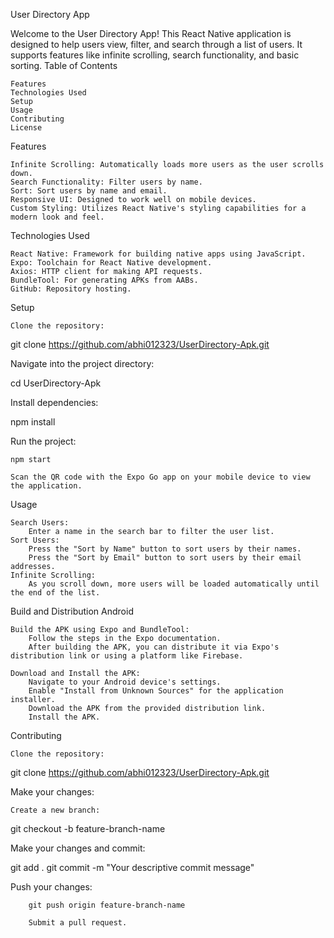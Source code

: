 User Directory App

Welcome to the User Directory App! This React Native application is designed to help users view, filter, and search through a list of users. It supports features like infinite scrolling, search functionality, and basic sorting.
Table of Contents

    Features
    Technologies Used
    Setup
    Usage
    Contributing
    License

Features

    Infinite Scrolling: Automatically loads more users as the user scrolls down.
    Search Functionality: Filter users by name.
    Sort: Sort users by name and email.
    Responsive UI: Designed to work well on mobile devices.
    Custom Styling: Utilizes React Native's styling capabilities for a modern look and feel.

Technologies Used

    React Native: Framework for building native apps using JavaScript.
    Expo: Toolchain for React Native development.
    Axios: HTTP client for making API requests.
    BundleTool: For generating APKs from AABs.
    GitHub: Repository hosting.

Setup

    Clone the repository:

git clone https://github.com/abhi012323/UserDirectory-Apk.git

Navigate into the project directory:

cd UserDirectory-Apk

Install dependencies:

npm install

Run the project:

    npm start

    Scan the QR code with the Expo Go app on your mobile device to view the application.

Usage

    Search Users:
        Enter a name in the search bar to filter the user list.
    Sort Users:
        Press the "Sort by Name" button to sort users by their names.
        Press the "Sort by Email" button to sort users by their email addresses.
    Infinite Scrolling:
        As you scroll down, more users will be loaded automatically until the end of the list.

Build and Distribution
Android

    Build the APK using Expo and BundleTool:
        Follow the steps in the Expo documentation.
        After building the APK, you can distribute it via Expo's distribution link or using a platform like Firebase.

    Download and Install the APK:
        Navigate to your Android device's settings.
        Enable "Install from Unknown Sources" for the application installer.
        Download the APK from the provided distribution link.
        Install the APK.

Contributing

    Clone the repository:

git clone https://github.com/abhi012323/UserDirectory-Apk.git

Make your changes:

    Create a new branch:

git checkout -b feature-branch-name

Make your changes and commit:

git add .
git commit -m "Your descriptive commit message"

Push your changes:

        git push origin feature-branch-name

        Submit a pull request.

